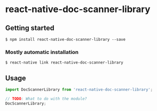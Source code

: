 # react-native-doc-scanner-library

## Getting started

`$ npm install react-native-doc-scanner-library --save`

### Mostly automatic installation

`$ react-native link react-native-doc-scanner-library`

## Usage
```javascript
import DocScannerLibrary from 'react-native-doc-scanner-library';

// TODO: What to do with the module?
DocScannerLibrary;
```
